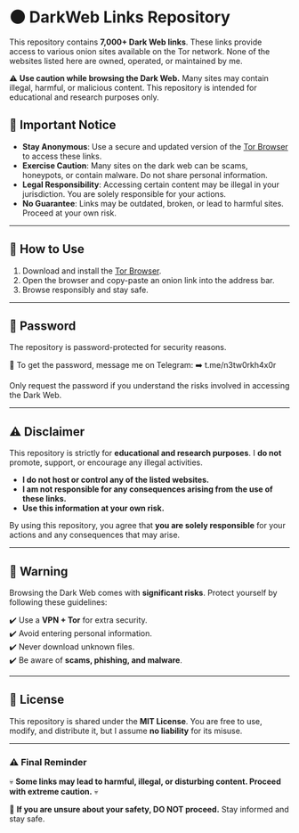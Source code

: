 # 🌑 DarkWeb Links Repository  

This repository contains **7,000+ Dark Web links**. These links provide access to various onion sites available on the Tor network. None of the websites listed here are owned, operated, or maintained by me.  

⚠️ **Use caution while browsing the Dark Web.** Many sites may contain illegal, harmful, or malicious content. This repository is intended for educational and research purposes only.  

## 📌 Important Notice  

- **Stay Anonymous**: Use a secure and updated version of the [Tor Browser](https://www.torproject.org/) to access these links.  
- **Exercise Caution**: Many sites on the dark web can be scams, honeypots, or contain malware. Do not share personal information.  
- **Legal Responsibility**: Accessing certain content may be illegal in your jurisdiction. You are solely responsible for your actions.  
- **No Guarantee**: Links may be outdated, broken, or lead to harmful sites. Proceed at your own risk.  

---

## 🔗 How to Use  

1. Download and install the [Tor Browser](https://www.torproject.org/).  
2. Open the browser and copy-paste an onion link into the address bar.  
3. Browse responsibly and stay safe.  

---

## 🔑 Password

The repository is password-protected for security reasons.

📩 To get the password, message me on Telegram:
➡️ t.me/n3tw0rkh4x0r

Only request the password if you understand the risks involved in accessing the Dark Web.

---

## ⚠️ Disclaimer  

This repository is strictly for **educational and research purposes**. I **do not** promote, support, or encourage any illegal activities.  

- **I do not host or control any of the listed websites.**  
- **I am not responsible for any consequences arising from the use of these links.**  
- **Use this information at your own risk.**  

By using this repository, you agree that **you are solely responsible** for your actions and any consequences that may arise.  

---

## 🛑 Warning  

Browsing the Dark Web comes with **significant risks**. Protect yourself by following these guidelines:  

✔️ Use a **VPN + Tor** for extra security.  
✔️ Avoid entering personal information.  
✔️ Never download unknown files.  
✔️ Be aware of **scams, phishing, and malware**.  

---

## 📜 License  

This repository is shared under the **MIT License**. You are free to use, modify, and distribute it, but I assume **no liability** for its misuse.  

---

### ⚠️ **Final Reminder**  

💀 **Some links may lead to harmful, illegal, or disturbing content. Proceed with extreme caution.** 💀  

📢 **If you are unsure about your safety, DO NOT proceed.** Stay informed and stay safe.  
